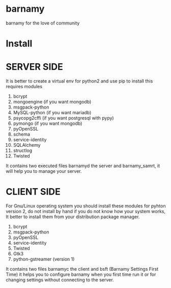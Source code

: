 # barnamy
barnamy for the love of community

# Install

SERVER SIDE
===========
It is better to create a virtual env for python2 and use pip to install this requires modules

1.  bcrypt
2.  mongoengine (if you want mongodb)
3.  msgpack-python
4.  MySQL-python (if you want mariadb)
5.  psycopg2cffi (if you want postgresql with pypy)
6.  pymongo (if you want mongodb)
7.  pyOpenSSL
8.  schema
9.  service-identity
10. SQLAlchemy
11. structlog
12. Twisted

It contains two executed files barnamyd the server and barnamy_samrt, it will help you to manage your server.

CLIENT SIDE
===========

For Gnu/Linux operating system you should install these modules for pyhton version 2, do not install by hand if you do not know how your system works, It better to install them from your distribution package manager.
1.  bcrypt
2.  msgpack-python
3.  pyOpenSSL
5.  service-identity
6.  Twisted
7.  Gtk3
8.  python-gstreamer (version 1)

It contains two files barnamyc the client and bsft (Barnamy Settings First Time) it helps you to configure barnamy when you first time run it or for changing settings without connecting to the server.
